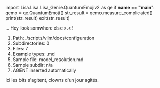 
import Lisa.Lisa.Lisa_Genie.QuantumEmojiv2 as qe
if __name__ == "__main__":
  qemo = qe.QuantumEmoji()
  str_result = qemo.measure_complicated()
  print(str_result)
  exit(str_result)

... Hey look somwhere else >.< !

1. Path: ./scripts/vllm/docs/configuration
2. Subdirectories: 0
3. Files: 7
4. Example types: .md
5. Sample file: model_resolution.md
6. Sample subdir: n/a
7. AGENT inserted automatically

Ici les bits s'agitent, clowns d'un jour agités.
